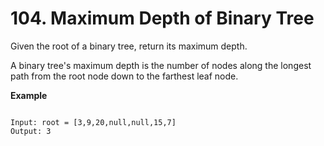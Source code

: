 # 104. Maximum Depth of Binary Tree

Given the root of a binary tree, return its maximum depth.

A binary tree's maximum depth is the number of nodes along the longest path from the root node down to the farthest leaf node.

**Example**

```

Input: root = [3,9,20,null,null,15,7]
Output: 3
```
